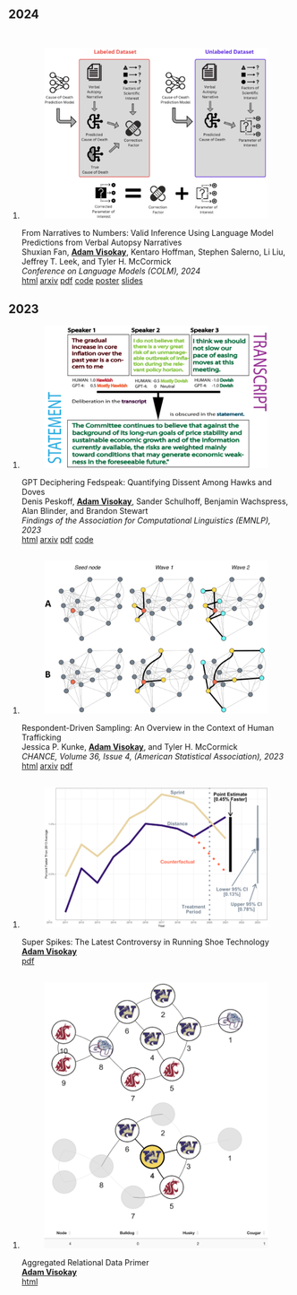 <body>
    <div class="container">
        <h1></h1>
        <article>
            <br>
            <div class="publications">
                <h2 class="bibliography">2024</h2>
                <br>
                <ol class="bibliography">
                    <li>
                        <div class="row">
                            <div class="col-sm-2">
                                <figure>
                                    <picture>
                                        <source srcset="/assets/img/publication_preview/va-480.png 480w, /assets/img/publication_preview/va-800.png 800w, /assets/img/publication_preview/va-1400.png 1400w" sizes="200px" type="image/png">
        <img src="/assets/img/publication_preview/va.png" class="img-fluid rounded" alt="va.png">
                                    </picture>
                                </figure>
                            </div>
                            <div class="col-sm-10">
                                <div class="title">From Narratives to Numbers: Valid Inference Using Language Model Predictions from Verbal Autopsy Narratives</div>
                                <div class="author">
                                    Shuxian Fan, <u><strong>Adam Visokay</strong></u>, Kentaro Hoffman, Stephen Salerno, Li Liu, Jeffrey T. Leek, and Tyler H. McCormick
                                </div>
                                <div class="periodical">
                                    <em>Conference on Language Models (COLM), 2024</em>
                                </div>
                                <div class="links">
                                    <a href="https://openreview.net/forum?id=QbCHlIqbDJ#discussion" class="btn btn-sm btn-outline-primary" target="_blank">html</a>
                                    <a href="https://arxiv.org/abs/2404.02438" class="btn btn-sm btn-outline-primary" target="_blank">arxiv</a>
                                    <a href="/assets/visokay2024va.pdf" class="btn btn-sm btn-outline-primary">pdf</a>
                                    <a href="https://github.com/avisokay/va_nlp/" class="btn btn-sm btn-outline-primary" target="_blank">code</a>
                                    <a href="/assets/visokay2024va_poster.pdf" class="btn btn-sm btn-outline-primary">poster</a>
                                    <a href="/assets/visokay2024va_slides.pdf" class="btn btn-sm btn-outline-primary">slides</a>
                                </div>
                            </div>
                        </div>
                    </li>
                </ol>
                <h2 class="bibliography">2023</h2>
                <ol class="bibliography">
                    <li>
                        <div class="row">
                            <div class="col-sm-2">
                                <figure>
                                    <picture>
                                        <source srcset="/assets/img/publication_preview/gptfed-480.webp 480w, /assets/img/publication_preview/gptfed-800.webp 800w, /assets/img/publication_preview/gptfed-1400.webp 1400w" sizes="200px" type="image/webp">
                                        <img src="/assets/img/publication_preview/gptfed.png" class="img-fluid rounded" alt="gptfed.png">
                                    </picture>
                                </figure>
                            </div>
                            <div class="col-sm-10">
                                <div class="title">GPT Deciphering Fedspeak: Quantifying Dissent Among Hawks and Doves</div>
                                <div class="author">
                                    Denis Peskoff, <u><strong>Adam Visokay</strong></u>, Sander Schulhoff, Benjamin Wachspress, Alan Blinder, and Brandon Stewart
                                </div>
                                <div class="periodical">
                                    <em>Findings of the Association for Computational Linguistics (EMNLP), 2023
                                    </em>
                                </div>
                                <div class="links">
                                    <a href="https://aclanthology.org/2023.findings-emnlp.434/" class="btn btn-sm btn-outline-primary" target="_blank">html</a>
                                    <a href="https://arxiv.org/abs/2407.19110" class="btn btn-sm btn-outline-primary" target="_blank">arxiv</a>
                                    <a href="/assets/gptfed.pdf" class="btn btn-sm btn-outline-primary">pdf</a>
                                    <a href="https://github.com/DenisPeskoff/FedNLP" class="btn btn-sm btn-outline-primary" target="_blank">code</a>
                                </div>
                            </div>
                        </div>
                    </li>
                </ol>
                <h2 class="bibliography"></h2>
                <ol class="bibliography">
                    <li>
                        <div class="row">
                            <div class="col-sm-2">
                                <figure>
                                    <picture>
                                        <source srcset="/assets/img/publication_preview/rrds-480.webp 480w, /assets/img/publication_preview/rrds-800.webp 800w, /assets/img/publication_preview/rrds-1400.webp 1400w" sizes="200px" type="image/webp">
                                        <img src="/assets/img/publication_preview/rrds.png" class="img-fluid rounded" alt="rrds.png">
                                    </picture>
                                </figure>
                            </div>
                            <div class="col-sm-10">
                                <div class="title">Respondent-Driven Sampling: An Overview in the Context of Human Trafficking</div>
                                <div class="author">
                                    Jessica P. Kunke, <u><strong>Adam Visokay</strong></u>, and Tyler H. McCormick
                                </div>
                                <div class="periodical">
                                    <em>CHANCE, Volume 36, Issue 4, (American Statistical Association), 2023
                                    </em>
                                </div>
                                <div class="links">
                                    <a href="https://www.tandfonline.com/doi/full/10.1080/09332480.2023.2290949" class="btn btn-sm btn-outline-primary" target="_blank">html</a>
                                    <a href="https://arxiv.org/abs/2309.16160" class="btn btn-sm btn-outline-primary" target="_blank">arxiv</a>
                                    <a href="/assets/rrds.pdf" class="btn btn-sm btn-outline-primary">pdf</a>
                                </div>
                            </div>
                        </div>
                    </li>
                </ol>
                <h2 class="bibliography"></h2>
                <ol class="bibliography">
                    <li>
                        <div class="row">
                            <div class="col-sm-2">
                                <figure>
                                    <picture>
                                        <img src="/assets/img/publication_preview/super_spikes_did.png" class="img-fluid rounded" alt="super_spikes_did.png">
                                    </picture>
                                </figure>
                            </div>
                            <div class="col-sm-10">
                                <div class="title">Super Spikes: The Latest Controversy in Running Shoe Technology</div>
                                <div class="author">
                                    <u><strong>Adam Visokay</strong></u>
                                </div>
                                <div class="links">
                                    <a href="/assets/super_spikes.pdf" class="btn btn-sm btn-outline-primary">pdf</a>
                                </div>
                            </div>
                        </div>
                    </li>
                </ol>
                <h2 class="bibliography"></h2>
                <ol class="bibliography">
                    <li>
                        <div class="row">
                            <div class="col-sm-2">
                                <figure>
                                    <picture>
                                        <source srcset="/assets/img/publication_preview/ard-480.webp 480w, /assets/img/publication_preview/ard-800.webp 800w, /assets/img/publication_preview/ard-1400.webp 1400w" sizes="200px" type="image/webp">
                                        <img src="/assets/img/publication_preview/ard.png" class="img-fluid rounded" alt="ard.png">
                                    </picture>
                                </figure>
                            </div>
                            <div class="col-sm-10">
                                <div class="title">Aggregated Relational Data Primer</div>
                                <div class="author">
                                    <u><strong>Adam Visokay</strong></u>
                                </div>
                                <div class="links">
                                    <a href="https://avisokay.shinyapps.io/uw_ard_viz/" class="btn btn-sm btn-outline-primary" target="_blank">html</a>
                                </div>
                            </div>
                        </div>
                    </li>
                </ol>
            </div>
        </article>


